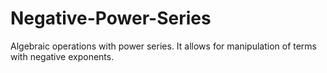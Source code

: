 # Negative-Power-Series
Algebraic operations with power series. It allows for manipulation of terms with negative exponents.
